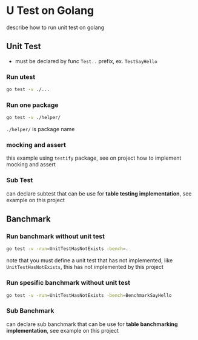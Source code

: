 # U Test on Golang

describe how to run unit test on golang

## Unit Test

- must be declared by func `Test..` prefix, ex. `TestSayHello`

### Run utest

```bash
go test -v ./...
```

### Run one package

```bash
go test -v ./helper/
```

`./helper/` is package name

### mocking and assert

this example using `testify` package, see on project how to implement mocking and assert

### Sub Test

can declare subtest that can be use for **table testing implementation**, see example on this project

## Banchmark

### Run banchmark without unit test

```bash
go test -v -run=UnitTestHasNotExists -bench=.
```

note that you must define a unit test that has not implemented, like `UnitTestHasNotExists`, this has not implemented by this project

### Run spesific banchmark without unit test

```bash
go test -v -run=UnitTestHasNotExists -bench=BenchmarkSayHello
```

### Sub Banchmark

can declare sub banchmark that can be use for **table banchmarking implementation**, see example on this project
